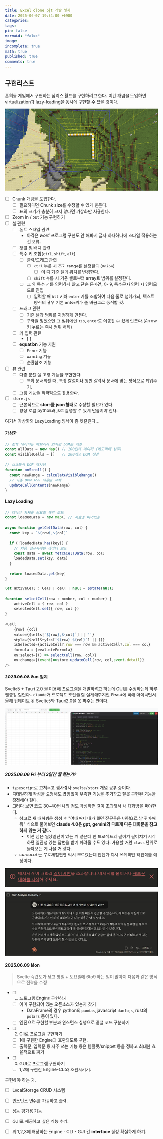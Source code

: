 ```yaml
---
title: Excel clone pjt 개발 일지
date: 2025-06-07 19:34:00 +0900
categories: 
tags: 
pin: false
mermaid: "false"
image: 
incomplete: true
math: true
published: true
comments: true
---
```

## 구현리스트
흔히들 게임에서 구현하는 심리스 월드를 구현하려고 한다. 이런 개념을 도입하면 virtualization과 lazy-loading을 동시에 구현할 수 있을 것이다.

![마인크래프트 청크](/assets/img/res/minecraft_chunk.png)

- [ ] Chunk 개념을 도입한다.
	- [ ] 필요하다면 Chunk size를 수정할 수 있게 만든다.
	- [ ] 표의 크기가 충분히 크지 않다면 가상화만 사용한다.
- [ ] Zoom in / out 기능 구현하기
- [ ] 셀 관련 
	- [ ] 폰트 스타일 관련
		- 아직은 *word* 프로그램 구현도 안 해봐서 글자 하나하나에 스타일 적용하는 건 보류.
	- [ ] 정렬 및 배치 관련
	- [ ] 특수 키 조합(`ctrl`, `shift`, `alt`)
		- [ ] 클릭/드래그 관련
			- [ ] `ctrl` 누를 시 추가 range를 설정한다 (`Union`)
				- [ ] 이 때 기준 셀의 위치를 변경한다.
			- [ ] `shift` 누를 시 기준 셀로부터 array로 범위를 설정한다.
		- [ ] 그 외 특수 키를 입력하지 않고 단순 문자열, 0~9, 특수문자 입력 시 입력모드로 진입
			- [ ] 입력할 때 `Alt` 키와 `enter` 키를 조합하여 다음 줄로 넘어가되, 텍스트 양식의 경우 기본 enter키가 줄 바꿈으로 동작할 것.
	- [ ] 드래그 관련
		- [ ] 기준 셀과 범위를 지정하게 만든다.
		- [ ] 구역을 정했으면 그 범위에만 `tab`, `enter`로 이동할 수 있게 만든다.(Arrow 키 누르는 즉시 범위 해제)
	- [ ] 키 입력 관련
		- [ ] 
	- [ ] **equation** 기능 지원
		- [ ] `Error` 기능
		- [ ] `warning` 기능
		- [ ] 순환참조 기능
- [ ] 뷰 관련
	- [ ] 다중 분할 셀 고정 기능을 구현한다. 
		- [ ] 특히 문서화할 때, 특정 칼럼이나 행만 살려서 문서에 맞는 형식으로 끼워주기.
	- [ ] 그룹 기능을 적극적으로 활용한다.
- [ ] `store.js`
	- [ ] 근본적으로 **store를 json 형태**로 수정할 필요가 있다.
	- [ ] 항상 로컬 python과 js로 실행할 수 있게 만들어야 한다.

여기서 가상화와  LazyLoading 방식이 좀 헷갈린다...

#### 가상화
```js
// 전체 데이터는 메모리에 있지만 DOM은 제한
const allData = new Map() // 100만개 데이터 (메모리에 상주)
const visibleCells = []   // 200개만 DOM 생성

// 스크롤시 DOM 재사용
function onScroll() {
  const newRange = calculateVisibleRange()
  // 기존 DOM 요소 내용만 교체
  updateCellContents(newRange)
}
```


#### Lazy Loading
```js
// 데이터 자체를 필요할 때만 로드
const loadedData = new Map() // 처음엔 비어있음

async function getCellData(row, col) {
  const key = `${row},${col}`
  
  if (!loadedData.has(key)) {
    // 처음 접근시에만 데이터 로드
    const data = await fetchCellData(row, col)
    loadedData.set(key, data)
  }
  
  return loadedData.get(key)
}
```


```javascript
let activeCell : Cell | cell | null = $state(null)

function selectCell(row : number, col : number) {
	activeCell = { row, col }
	selectedCell.set({ row, col })
}

<Cell
	{row} {col}
	value={$cells[`${row},${col}`] || ''}
	style={$cellStyles[`${row},${col}`] || {}}
	isSelected={activeCell?.row === row && activeCell?.col === col}
	formula = {evaluateFormula}
	on:select={() => selectCell(row, col)}
	on:change={(event)=>store.updateCell(row, col,event.detail)}
/>  
```


#### 2025.06.08 Sun 일지
Svelte5 + Tauri 2.0 을 이용해 프로그램을 개발하려고 하는데 GUI를 수정하는데 하루 웬종일 걸린다.. `claude`가 프로젝트 초안을 잘 설계해주지만 React에 비해 마이너면서 올해 업데이트 된 Svelte5와 Tauri2.0을 못 짜주는 편이다.

![](/assets/img/res/Pasted%20image%2020250609081301.png)

##### 2025.06.06 Fri 부터 3일간 뭘 했는가?
- `typescript`로 고쳐주고 겸사겸사 `svelte/store` 개념 공부 중이다.
- 디테일하게 작성을 요청해도 끊임없이 부족한 기능을 추가하고 잘못 구현된 기능을 정정해야 한다.
- 그러다 보면 코드 30~40번 내외 정도 작성하면 길이 초과해서 새 대화방을 파야한다.
	- 참고로 새 대화방을 생성 후 "여태까지 내가 했던 질문들을 바탕으로 날 평가해줘" 식으로 물어보면  **claude 4.0은 gpt, gemini와 다르게 다른 대화문을 참고하지 않는 거 같다.** 
		- 이런 점은 일장일단이 있는 거 같은데 한 프로젝트의 길이가 길어지기 시작하면 일관성 있는 답변을 받기 어려울 수도 있다. 사용할 거면 `class` 단위로 물어보는 게 나을 거 같다.
	- *cursor.ai* 는 무료체험판만 써서 모르겠는데 언젠가 다시 쓰게되면 확인해볼 예정이다.

![](/assets/img/res/Pasted%20image%2020250609081504.png)

![](/assets/img/res/Pasted%20image%2020250609082017.png)

#### 2025.06.09 Mon
> Svelte 숙련도가 낮고 평일 + 토요일에 6to9 하는 일이 많아져 다음과 같은 방식으로 전략을 수정

- [ ] 1. 프로그램 Engine 구현하기
	- [ ] 이미 구현되어 있는 오픈소스가 있는지 찾기
		- DataFrame의 경우 python의 `pandas`, javascript `danfojs`, rust의 `polars` 등이 있다.
	- [ ] 엔진으로 구현할 부분과 인스턴스 실행으로 끝낼 코드 구분하기
- [ ] 2. Cli로 프로그램 구현하기
	- [ ] 1에 구현한 Engine과 호환되도록 구현.
	- [ ] 출력문, 입력문 등 자주 쓰는 기능 등은 템플릿/snippet 등을 정하고 최대한 효율적으로 짜기
- [ ] 3. GUI로 프로그램 구현하기
	- [ ] 1,2에 구현한 Engine-CLI와 호환시키기.

구현해야 하는 거.
- [ ] LocalStorage CRUD 시스템
- [ ] 인스턴스 변수를 가공하고 출력.
- [ ] 성능 평가용 기능
- [ ] GUI로 제공하고 싶은 기능 추가.
- [ ] 위 1,2,3에 해당하는 Engine - CLI - GUI 간 **interface** 설정 확실하게 하기.


